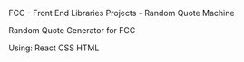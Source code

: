 FCC - Front End Libraries Projects - Random Quote Machine

Random Quote Generator for FCC

Using: React CSS HTML
